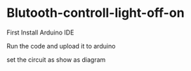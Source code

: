 # Blutooth-controll-light-off-on

 First Install Arduino IDE
 
 
 Run the code and upload it to arduino
 
 
 set the circuit as show as diagram
